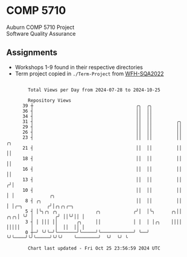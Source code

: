 # COMP 5710
Auburn COMP 5710 Project  
Software Quality Assurance

## Assignments
- Workshops 1-9 found in their respective directories
- Term project copied in `./Term-Project` from [WFH-SQA2022](https://github.com/wumphlett/WFH-SQA2022-AUBURN)

```

        Total Views per Day from 2024-07-28 to 2024-10-25

        Repository Views
      39 ┼                                      ╭╮  ╭╮
      36 ┤                                      ││  ││
      34 ┤                                      ││  ││
      31 ┤                                      ││  ││         ╭╮
      29 ┤                                      ││  ││         ││
      26 ┤                                      ││  ││         ││
      23 ┤                                      ││  ││         ││          ╭╮
      21 ┤                                      ││  ││         ││          ││
      18 ┤                                      ││  ││         ││          ││
      16 ┤                                      ││  ││         ││          ││
      13 ┤                                      ││  ││         ││         ╭╯│
      10 ┤                                      ││  ││         ││         │ │             ╭╮
       8 ┤ ╭╮                                   ││  ││         ││         │ │╭─╮         ╭╯│╭╮╭╮╭─╮
       5 ┤ │╰╮╭╮ ╭╮              ╭╮            ╭╯│  │╰╮      ╭╮││     ╭╮╭╮│ ╰╯ │        ╭╯ ││╰╯││ │
       3 ┤ │ │││ ││       ╭╮     ││            │ │  │ │╭╮    ││││     │││││    │        │  ││  ││ │
       0 ┼─╯ ╰╯╰─╯╰───────╯╰─────╯╰────────────╯ ╰──╯ ╰╯╰────╯╰╯╰─────╯╰╯╰╯    ╰────────╯  ╰╯  ╰╯ ╰

        Chart last updated - Fri Oct 25 23:56:59 2024 UTC
        
```
